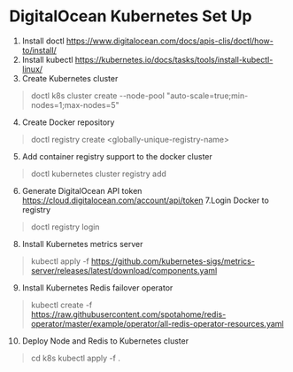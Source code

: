 # DigitalOcean Kubernetes Set Up
1. Install doctl https://www.digitalocean.com/docs/apis-clis/doctl/how-to/install/
2. Install kubectl https://kubernetes.io/docs/tasks/tools/install-kubectl-linux/
3. Create Kubernetes cluster
>doctl k8s cluster create <cluster-name> --node-pool "auto-scale=true;min-nodes=1;max-nodes=5"
4. Create Docker repository
>doctl registry create \<globally-unique-registry-name\>
5. Add container registry support to the docker cluster
>doctl kubernetes cluster registry add <cluster-name> <cluster-name> 
6. Generate DigitalOcean API token https://cloud.digitalocean.com/account/api/token
7.Login Docker to registry
>doctl registry login
8. Install Kubernetes metrics server
>kubectl apply -f https://github.com/kubernetes-sigs/metrics-server/releases/latest/download/components.yaml
9. Install Kubernetes Redis failover operator
>kubectl create -f https://raw.githubusercontent.com/spotahome/redis-operator/master/example/operator/all-redis-operator-resources.yaml
10. Deploy Node and Redis to Kubernetes cluster
>cd k8s
>kubectl apply -f .
